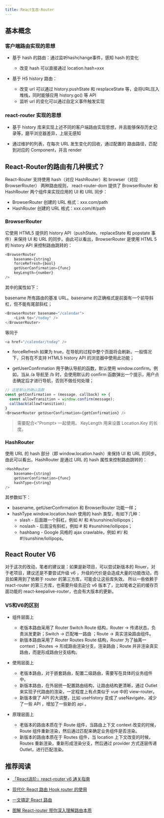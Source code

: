 ```yaml
---
title: React生态-Router
---
```


## 基本概念

### 客户端路由实现的思想

- 基于 hash 的路由：通过监听hashchange事件，感知 hash 的变化
    - 改变 hash 可以直接通过 location.hash=xxx

- 基于 H5 history 路由：
    - 改变 url 可以通过 history.pushState 和 resplaceState 等，会将URL压入堆栈，同时能够应用 history.go() 等 API
    - 监听 url 的变化可以通过自定义事件触发实现

### react-router 实现的思想

- 基于 history 库来实现上述不同的客户端路由实现思想，并且能够保存历史记录等，磨平浏览器差异，上层无感知

- 通过维护的列表，在每次 URL 发生变化的回收，通过配置的 路由路径，匹配到对应的 Component，并且 render

## React-Router的路由有几种模式？

React-Router 支持使用 hash（对应 HashRouter）和 browser（对应 BrowserRouter） 两种路由规则， react-router-dom 提供了 BrowserRouter 和 HashRouter 两个组件来实现应用的 UI 和 URL 同步：

- BrowserRouter 创建的 URL 格式：xxx.com/path
- HashRouter 创建的 URL 格式：xxx.com/#/path

### BrowserRouter

它使用 HTML5 提供的 history API（pushState、replaceState 和 popstate 事件）来保持 UI 和 URL 的同步。由此可以看出，BrowserRouter 是使用 HTML 5 的 history API 来控制路由跳转的：

```js
<BrowserRouter
    basename={string}
    forceRefresh={bool}
    getUserConfirmation={func}
    keyLength={number}
/>
```

其中的属性如下：

basename 所有路由的基准 URL。basename 的正确格式是前面有一个前导斜杠，但不能有尾部斜杠；

```js
<BrowserRouter basename="/calendar">
    <Link to="/today" />
</BrowserRouter>

```

等同于

```js
<a href="/calendar/today" />
```

- forceRefresh 如果为 true，在导航的过程中整个页面将会刷新。一般情况下，只有在不支持 HTML5 history API 的浏览器中使用此功能；

- getUserConfirmation 用于确认导航的函数，默认使用 window.confirm。例如，当从 /a 导航至 /b 时，会使用默认的 confirm 函数弹出一个提示，用户点击确定后才进行导航，否则不做任何处理；

```js
// 这是默认的确认函数
const getConfirmation = (message, callback) => {
  const allowTransition = window.confirm(message);
  callback(allowTransition);
}
<BrowserRouter getUserConfirmation={getConfirmation} />

```

> 需要配合<"Prompt> 一起使用。
KeyLength 用来设置 Location.Key 的长度。

### HashRouter

使用 URL 的 hash 部分（即 window.location.hash）来保持 UI 和 URL 的同步。由此可以看出，HashRouter 是通过 URL 的 hash 属性来控制路由跳转的：

```js
<HashRouter
    basename={string}
    getUserConfirmation={func}
    hashType={string}  
/>
```

其参数如下：

- basename, getUserConfirmation 和 BrowserRouter 功能一样；
- hashType window.location.hash 使用的 hash 类型，有如下几种：
    - slash - 后面跟一个斜杠，例如 #/ 和 #/sunshine/lollipops；
    - noslash - 后面没有斜杠，例如 # 和 #sunshine/lollipops；
    - hashbang - Google 风格的 ajax crawlable，例如 #!/ 和 #!/sunshine/lollipops。

## React Router V6

对于这次的改动，笔者的建议是：如果是新项目，可以尝试新版本的 Rouer，对于老项目，建议还是不要尝试升级 v6 ，升级的代价是会造成大量的功能改动，而且如果用到了依赖于 router 的第三方库，可能会让这些库失效。 所以一些依赖于 react-router 的第三方库，也需要升级去迎合 v6 版本了，比如笔者之前的缓存页面功能的 react-keepalive-router，也会有大版本的更新。

### V5和V6的区别

- 组件层面上
    - 老版本路由采用了 Router Switch Route 结构，Router -> 传递状态，负责派发更新；Switch -> 匹配唯一路由 ；Route -> 真实渲染路由组件。
    - 新版本路由采用了 Router Routes Route 结构，Router 为了抽离一 context；Routes -> 形成路由渲染分支，渲染路由；Route 并非渲染真实路由，而是形成路由分支结构。

- 使用层面上
    - 老版本路由，对于嵌套路由，配置二级路由，需要写在具体的业务组件中。
    - 新版本路由，在外层统一配置路由结构，让路由结构更清晰，通过 Outlet 来实现子代路由的渲染，一定程度上有点类似于 vue 中的 view-router。
    - 新版本做了 API 的大调整，比如 useHistory 变成了 useNavigate，减少了一些 API ，增加了一些新的 api 。


- 原理层面上
    - 老版本的路由本质在于 Route 组件，当路由上下文 context 改变的时候，Route 组件重新渲染，然后通过匹配来确定业务组件是否渲染。
    - 新版本的路由本质在于 Routes 组件，当 location 上下文改变的时候，Routes 重新渲染，重新形成渲染分支，然后通过 provider 方式逐层传递 Outlet，进行匹配渲染。


## 推荐阅读

- [「React进阶」react-router v6 通关指南](https://mp.weixin.qq.com/s/2JKbUHVeEMTFegtLYslfyQ)

- [现代化 React 路由 Hook router 的使用](https://mp.weixin.qq.com/s/AWHvebp19QfwyBGOim6Tjw)

- [一文搞定 React 路由](https://juejin.cn/post/6919638401641611271)

- [图解 React-router 带你深入理解路由本质](https://mp.weixin.qq.com/s/H4j_93na_TlIWJ_7tW_moA)
